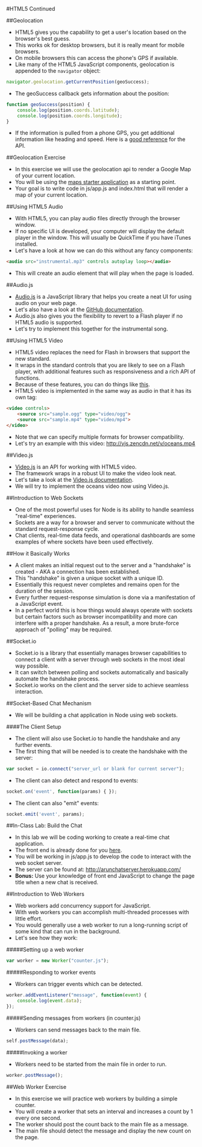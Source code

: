 #HTML5 Continued

##Geolocation
- HTML5 gives you the capability to get a user's location based on the browser's best guess.
- This works ok for desktop browsers, but it is really meant for mobile browsers.
- On mobile browsers this can access the phone's GPS if available.
- Like many of the HTML5 JavaScript components, geolocation is appended to the `navigator` object:

```javascript
navigator.geolocation.getCurrentPosition(geoSuccess);
```

- The geoSuccess callback gets information about the position:

```javascript
function geoSuccess(position) {
	console.log(position.coords.latitude);
	console.log(position.coords.longitude);
}
```

- If the information is pulled from a phone GPS, you get additional information like heading and speed. Here is a [good reference](http://diveintohtml5.info/geolocation.html) for the API.

##Geolocation Exercise
- In this exercise we will use the geolocation api to render a Google Map of your current location.
- You will be using the [maps starter application](maps_starter_app/) as a starting point.
- Your goal is to write code in js/app.js and index.html that will render a map of your current location.

##Using HTML5 Audio
- With HTML5, you can play audio files directly through the browser window.
- If no specific UI is developed, your computer will display the default player in the window. This will usually be QuickTime if you have iTunes installed.
- Let's have a look at how we can do this without any fancy components:

```html
<audio src="instrumental.mp3" controls autoplay loop></audio>
```

- This will create an audio element that will play when the page is loaded.

##Audio.js
- [Audio.js](http://kolber.github.io/audiojs/) is a JavaScript library that helps you create a neat UI for using audio on your web page.
- Let's also have a look at the [GitHub documentation](https://github.com/kolber/audiojs).
- Audio.js also gives you the flexibility to revert to a Flash player if no HTML5 audio is supported.
- Let's try to implement this together for the instrumental song.

##Using HTML5 Video
- HTML5 video replaces the need for Flash in browsers that support the new standard.
- It wraps in the standard controls that you are likely to see on a Flash player, with additional features such as responsiveness and a rich API of functions.
- Because of these features, you can do things like [this](http://craftymind.com/factory/html5video/CanvasVideo.html).
- HTML5 video is implemented in the same way as audio in that it has its own tag:

```html
<video controls>
	<source src="sample.ogg" type="video/ogg">
	<source src="sample.mp4" type="video/mp4">
</video>
```

- Note that we can specify multiple formats for browser compatibility.
- Let's try an example with this video: http://vjs.zencdn.net/v/oceans.mp4

##Video.js
- [Video.js](http://www.videojs.com/) is an API for working with HTML5 video.
- The framework wraps in a robust UI to make the video look neat.
- Let's take a look at the [Video.js documentation](https://github.com/videojs/video.js).
- We will try to implement the oceans video now using Video.js.

##Introduction to Web Sockets
- One of the most powerful uses for Node is its ability to handle seamless "real-time" experiences.
- Sockets are a way for a browser and server to communicate without the standard request-response cycle.
- Chat clients, real-time data feeds, and operational dashboards are some examples of where sockets have been used effectively.

##How it Basically Works
- A client makes an initial request out to the server and a "handshake" is created - AKA a connection has been established.
- This "handshake" is given a unique socket with a unique ID.
- Essentially this request never completes and remains open for the duration of the session.
- Every further request-response simulation is done via a manifestation of a JavaScript event.
- In a perfect world this is how things would always operate with sockets but certain factors such as browser incompatibility and more can interfere with a proper handshake. As a result, a more brute-force approach of "polling" may be required.

##Socket.io
- Socket.io is a library that essentially manages browser capabilities to connect a client with a server through web sockets in the most ideal way possible.
- It can switch between polling and sockets automatically and basically automate the handshake process.
- Socket.io works on the client and the server side to achieve seamless interaction.

##Socket-Based Chat Mechanism
- We will be building a chat application in Node using web sockets.

####The Client Setup
- The client will also use Socket.io to handle the handshake and any further events.
- The first thing that will be needed is to create the handshake with the server:

```javascript
var socket = io.connect("server_url or blank for current server");
```

- The client can also detect and respond to events:

```javascript
socket.on('event', function(params) { });
```

- The client can also "emit" events:

```javascript
socket.emit('event', params);
```

##In-Class Lab: Build the Chat
- In this lab we will be coding working to create a real-time chat application.
- The front end is already done for you [here](chat_starter_app/).
- You will be working in js/app.js to develop the code to interact with the web socket server.
- The server can be found at: http://arunchatserver.herokuapp.com/
- **Bonus:** Use your knowledge of front end JavaScript to change the page title when a new chat is received.

##Introduction to Web Workers
- Web workers add concurrency support for JavaScript.
- With web workers you can accomplish multi-threaded processes with little effort.
- You would generally use a web worker to run a long-running script of some kind that can run in the background.
- Let's see how they work:

#####Setting up a web worker

```javascript
var worker = new Worker("counter.js");
```

#####Responding to worker events
- Workers can trigger events which can be detected.

```javascript
worker.addEventListener("message", function(event) {
	console.log(event.data);
});
```

#####Sending messages from workers (in counter.js)
- Workers can send messages back to the main file.

```javascript
self.postMessage(data);
```

#####Invoking a worker
- Workers need to be started from the main file in order to run.

```javascript
worker.postMessage();
```

##Web Worker Exercise
- In this exercise we will practice web workers by building a simple counter.
- You will create a worker that sets an interval and increases a count by 1 every one second.
- The worker should post the count back to the main file as a message.
- The main file should detect the message and display the new count on the page.